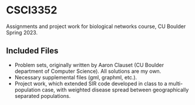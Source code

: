 # CSCI3352
Assignments and project work for biological networks course, CU Boulder Spring 2023.

## Included Files
* Problem sets, originally written by Aaron Clauset (CU Boulder department of Computer Science). All solutions are my own. 
* Necessary supplemental files (gml, graphml, etc.).
* Project work, which extended SIR code developed in class to a multi-population case, with weighted disease spread between geographically separated populations.
